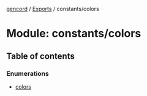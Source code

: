 [gencord](../README.md) / [Exports](../modules.md) / constants/colors

# Module: constants/colors

## Table of contents

### Enumerations

- [colors](../enums/constants_colors.colors.md)
